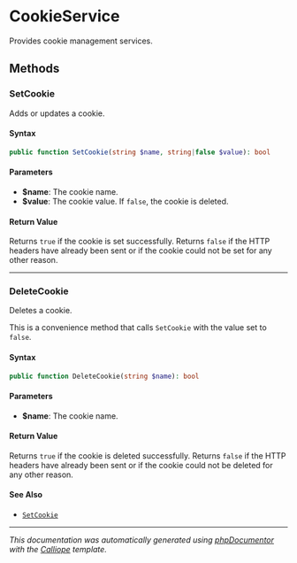# CookieService

Provides cookie management services.

## Methods

### SetCookie

Adds or updates a cookie.

#### Syntax

```php
public function SetCookie(string $name, string|false $value): bool
```

#### Parameters

- **$name**: The cookie name.
- **$value**: The cookie value. If `false`, the cookie is deleted.

#### Return Value

Returns `true` if the cookie is set successfully. Returns `false` if the HTTP headers have already been sent or if the cookie could not be set for any other reason.

---

### DeleteCookie

Deletes a cookie.

This is a convenience method that calls `SetCookie` with the value set to
`false`.

#### Syntax

```php
public function DeleteCookie(string $name): bool
```

#### Parameters

- **$name**: The cookie name.

#### Return Value

Returns `true` if the cookie is deleted successfully. Returns `false` if the HTTP headers have already been sent or if the cookie could not be deleted for any other reason.

#### See Also

- [`SetCookie`](#SetCookie)

---

*This documentation was automatically generated using [phpDocumentor](http://www.phpdoc.org/) with the [Calliope](https://github.com/DaphneWebFramework/Calliope) template.*
